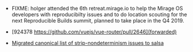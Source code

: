 
* FIXME: holger attended the 6th retreat.mirage.io to help the Mirage OS developers with reproducibilty issues and to do location scouting for the next Reproducible Builds summit, planned to take place in the Q4 2019.

* [924378 https://github.com/vuejs/vue-router/pull/2646](forwarded)

* [Migrated canonical list of strip-nondeterminism issues to salsa](https://salsa.debian.org/reproducible-builds/strip-nondeterminism/issues)
